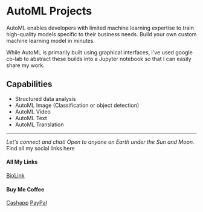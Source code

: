 
# AutoML Projects
AutoML enables developers with limited machine learning expertise to train high-quality models specific to their business needs. Build your own custom machine learning model in minutes.

While AutoML is primarily built using graphical interfaces, i've used google co-lab to abstract these builds into a Jupyter notebook so that I can easily share my work.  

Capabilities
------------
- Structured data analysis
- AutoML Image (Classification or object detection)
- AutoML Video 
- AutoML Text 
- AutoML Translation 


--------------------------------------------------------------------------------
_Let's connect and chat! Open to anyone on Earth under the Sun and Moon._
Find all my social links here

#### All My Links
[BioLink](https://bio.link/paulkamau)


#### Buy Me Coffee
[Cashapp](https://bio.link/paulkamau)
[PayPal](https://paypal.me/paulkamau)